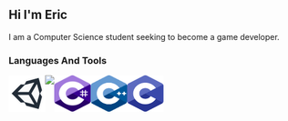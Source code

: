 ## Hi I'm Eric
I am  a Computer Science student seeking to become a game developer.


### Languages And Tools
[<img align="left" width="64px" height="64px" src="images/icons/unity.png"/>][unity]
[<img align="left"  src="images/icons/unrealrengine.png"/>][unreal4]
[<img align="left" width="64px" height="64px" src="images/icons/csharp.svg"/>][csharp]
[<img align="left" width="64px" height="64px" src="images/icons/cpp.svg"/>][cpp]
[<img align="left" width="64px" height="64px" src="images/icons/c.svg"/>][c]



<!-- Links to Technologies -->
[unity]: https://docs.unity3d.com/Manual/index.html
[unreal4]: https://docs.unrealengine.com/4.27/en-US/
[csharp]: https://docs.unity3d.com/ScriptReference/
[cpp]: https://www.cplusplus.com/reference/
[c]: https://docs.microsoft.com/pt-br/cpp/c-language/?view=msvc-160